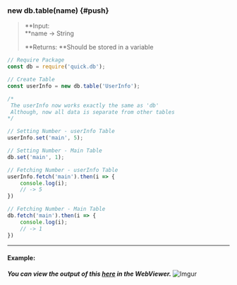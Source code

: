 ### new db.table\(name\) {#push}

> **Input:                  
>    **name -&gt; String
>
> **Returns: **Should be stored in a variable

```js
// Require Package
const db = require('quick.db');

// Create Table
const userInfo = new db.table('UserInfo');

/*
 The userInfo now works exactly the same as 'db'
 Although, now all data is separate from other tables
*/

// Setting Number - userInfo Table
userInfo.set('main', 5);

// Setting Number - Main Table
db.set('main', 1);

// Fetching Number - userInfo Table
userInfo.fetch('main').then(i => {
    console.log(i);
    // -> 5
})

// Fetching Number - Main Table
db.fetch('main').then(i => {
    console.log(i);
    // -> 1
})
```

---

#### **Example:**

***You can view the output of this [here](https://quickdb-latest.glitch.me/data/?password=pass111) in the WebViewer.***
![Imgur](https://i.imgur.com/vpcp5Pj.png)

